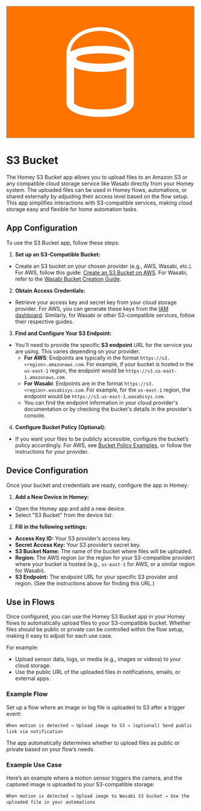 ![Homey S3 Buclet](assets/images/large.png)

#  S3 Bucket

The Homey S3 Bucket app allows you to upload files to an Amazon S3 or any compatible cloud storage service like Wasabi directly from your Homey system. The uploaded files can be used in Homey flows, automations, or shared externally by adjusting their access level based on the flow setup. This app simplifies interactions with S3-compatible services, making cloud storage easy and flexible for home automation tasks.

## App Configuration
To use the  S3 Bucket app, follow these steps:

1. **Set up an S3-Compatible Bucket:**
  - Create an S3 bucket on your chosen provider (e.g., AWS, Wasabi, etc.). For AWS, follow this guide: [Create an S3 Bucket on AWS](https://docs.aws.amazon.com/AmazonS3/latest/userguide/creating-bucket.html). For Wasabi, refer to the [Wasabi Bucket Creation Guide](https://wasabi-support.zendesk.com/hc/en-us/articles/115001897332-How-do-I-create-a-bucket-in-Wasabi-).

2. **Obtain Access Credentials:**
  - Retrieve your access key and secret key from your cloud storage provider. For AWS, you can generate these keys from the [IAM dashboard](https://docs.aws.amazon.com/IAM/latest/UserGuide/id_users_create.html). Similarly, for Wasabi or other S3-compatible services, follow their respective guides.

3. **Find and Configure Your S3 Endpoint:**
  - You'll need to provide the specific **S3 endpoint** URL for the service you are using. This varies depending on your provider.
    - **For AWS**: Endpoints are typically in the format `https://s3.<region>.amazonaws.com`. For example, if your bucket is hosted in the `us-east-1` region, the endpoint would be `https://s3.us-east-1.amazonaws.com`.
    - **For Wasabi**: Endpoints are in the format `https://s3.<region>.wasabisys.com`. For example, for the `us-east-1` region, the endpoint would be `https://s3.us-east-1.wasabisys.com`.
    - You can find the endpoint information in your cloud provider's documentation or by checking the bucket's details in the provider's console.

4. **Configure Bucket Policy (Optional):**
  - If you want your files to be publicly accessible, configure the bucket’s policy accordingly. For AWS, see [Bucket Policy Examples](https://docs.aws.amazon.com/AmazonS3/latest/userguide/example-bucket-policies.html), or follow the instructions for your provider.

## Device Configuration
Once your bucket and credentials are ready, configure the app in Homey:

1. **Add a New Device in Homey:**
  - Open the Homey app and add a new device.
  - Select "S3 Bucket" from the device list.

2. **Fill in the following settings:**
  - **Access Key ID:** Your S3 provider’s access key.
  - **Secret Access Key:** Your S3 provider’s secret key.
  - **S3 Bucket Name:** The name of the bucket where files will be uploaded.
  - **Region:** The AWS region (or the region for your S3-compatible provider) where your bucket is hosted (e.g., `us-east-1` for AWS, or a similar region for Wasabi).
  - **S3 Endpoint:** The endpoint URL for your specific S3 provider and region. (See the instructions above for finding this URL.)

## Use in Flows
Once configured, you can use the Homey S3 Bucket app in your Homey flows to automatically upload files to your S3-compatible bucket. Whether files should be public or private can be controlled within the flow setup, making it easy to adjust for each use case.

For example:
- Upload sensor data, logs, or media (e.g., images or videos) to your cloud storage.
- Use the public URL of the uploaded files in notifications, emails, or external apps.

### Example Flow
Set up a flow where an image or log file is uploaded to S3 after a trigger event:

```plaintext
When motion is detected → Upload image to S3 → (optional) Send public link via notification
```

The app automatically determines whether to upload files as public or private based on your flow’s needs.

### Example Use Case

Here’s an example where a motion sensor triggers the camera, and the captured image is uploaded to your S3-compatible storage:

```plaintext
When motion is detected → Upload image to Wasabi S3 bucket → Use the uploaded file in your automations
```

